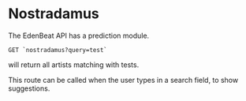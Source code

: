# Nostradamus

The EdenBeat API has a prediction module.
```
GET `nostradamus?query=test`
```

will return all artists matching with tests.

This route can be called when the user types in a search field, to show suggestions.